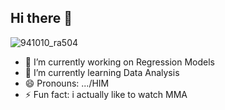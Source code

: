 ## Hi there 👋

<!--
**pouniq/pouniq** is a ✨ _special_ ✨ repository because its `README.md` (this file) appears on your GitHub profile.

Here are some ideas to get you started:

- 🔭 I’m currently working on ...
- 🌱 I’m currently learning ...
- 👯 I’m looking to collaborate on ...
- 🤔 I’m looking for help with ...
- 💬 Ask me about ...
- 📫 How to reach me: ...
- 😄 Pronouns: ...
- ⚡ Fun fact: ...
-->
![941010_ra504](https://github.com/user-attachments/assets/1bbcef50-f69a-450f-9319-79e37f5dfb34)

- 🔭 I’m currently working on Regression Models
- 🌱 I’m currently learning Data Analysis
- 😄 Pronouns: .../HIM
- ⚡ Fun fact: i actually like to watch MMA
